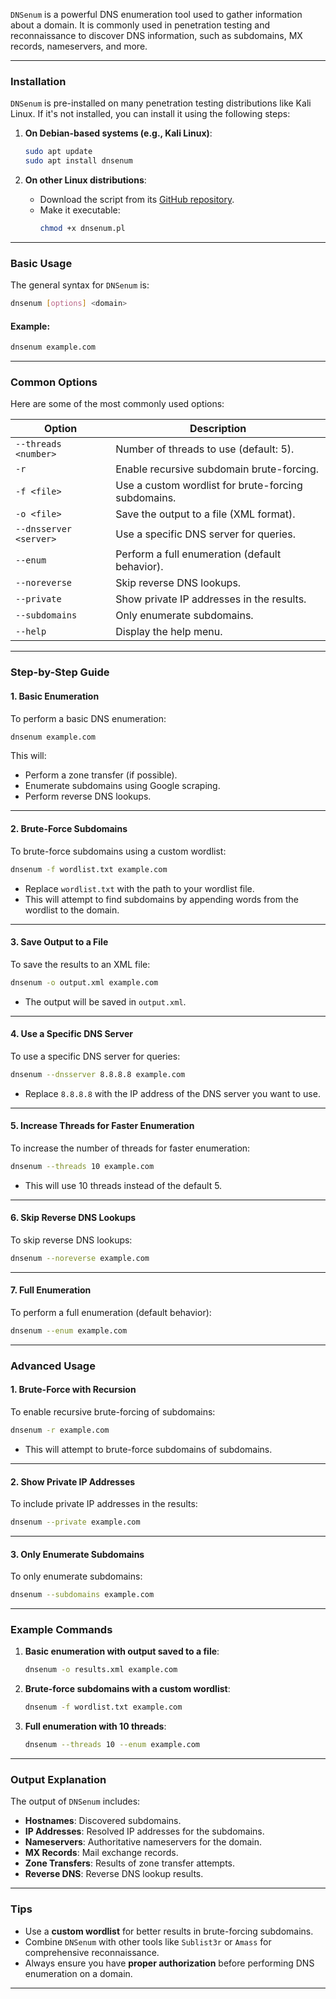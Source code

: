 `DNSenum` is a powerful DNS enumeration tool used to gather information about a domain. It is commonly used in penetration testing and reconnaissance to discover DNS information, such as subdomains, MX records, nameservers, and more.

---

### **Installation**
`DNSenum` is pre-installed on many penetration testing distributions like Kali Linux. If it's not installed, you can install it using the following steps:

1. **On Debian-based systems (e.g., Kali Linux)**:
   ```bash
   sudo apt update
   sudo apt install dnsenum
   ```

2. **On other Linux distributions**:
   - Download the script from its [GitHub repository](https://github.com/fwaeytens/dnsenum).
   - Make it executable:
     ```bash
     chmod +x dnsenum.pl
     ```

---

### **Basic Usage**
The general syntax for `DNSenum` is:
```bash
dnsenum [options] <domain>
```

#### Example:
```bash
dnsenum example.com
```

---

### **Common Options**
Here are some of the most commonly used options:

| Option                  | Description                                                                 |
|-------------------------|-----------------------------------------------------------------------------|
| `--threads <number>`    | Number of threads to use (default: 5).                                      |
| `-r`                    | Enable recursive subdomain brute-forcing.                                   |
| `-f <file>`             | Use a custom wordlist for brute-forcing subdomains.                         |
| `-o <file>`             | Save the output to a file (XML format).                                     |
| `--dnsserver <server>`  | Use a specific DNS server for queries.                                      |
| `--enum`                | Perform a full enumeration (default behavior).                              |
| `--noreverse`           | Skip reverse DNS lookups.                                                   |
| `--private`             | Show private IP addresses in the results.                                   |
| `--subdomains`          | Only enumerate subdomains.                                                  |
| `--help`                | Display the help menu.                                                      |

---

### **Step-by-Step Guide**

#### 1. **Basic Enumeration**
To perform a basic DNS enumeration:
```bash
dnsenum example.com
```
This will:
- Perform a zone transfer (if possible).
- Enumerate subdomains using Google scraping.
- Perform reverse DNS lookups.

---

#### 2. **Brute-Force Subdomains**
To brute-force subdomains using a custom wordlist:
```bash
dnsenum -f wordlist.txt example.com
```
- Replace `wordlist.txt` with the path to your wordlist file.
- This will attempt to find subdomains by appending words from the wordlist to the domain.

---

#### 3. **Save Output to a File**
To save the results to an XML file:
```bash
dnsenum -o output.xml example.com
```
- The output will be saved in `output.xml`.

---

#### 4. **Use a Specific DNS Server**
To use a specific DNS server for queries:
```bash
dnsenum --dnsserver 8.8.8.8 example.com
```
- Replace `8.8.8.8` with the IP address of the DNS server you want to use.

---

#### 5. **Increase Threads for Faster Enumeration**
To increase the number of threads for faster enumeration:
```bash
dnsenum --threads 10 example.com
```
- This will use 10 threads instead of the default 5.

---

#### 6. **Skip Reverse DNS Lookups**
To skip reverse DNS lookups:
```bash
dnsenum --noreverse example.com
```

---

#### 7. **Full Enumeration**
To perform a full enumeration (default behavior):
```bash
dnsenum --enum example.com
```

---

### **Advanced Usage**

#### 1. **Brute-Force with Recursion**
To enable recursive brute-forcing of subdomains:
```bash
dnsenum -r example.com
```
- This will attempt to brute-force subdomains of subdomains.

---

#### 2. **Show Private IP Addresses**
To include private IP addresses in the results:
```bash
dnsenum --private example.com
```

---

#### 3. **Only Enumerate Subdomains**
To only enumerate subdomains:
```bash
dnsenum --subdomains example.com
```

---

### **Example Commands**

1. **Basic enumeration with output saved to a file**:
   ```bash
   dnsenum -o results.xml example.com
   ```

2. **Brute-force subdomains with a custom wordlist**:
   ```bash
   dnsenum -f wordlist.txt example.com
   ```

3. **Full enumeration with 10 threads**:
   ```bash
   dnsenum --threads 10 --enum example.com
   ```

---

### **Output Explanation**
The output of `DNSenum` includes:
- **Hostnames**: Discovered subdomains.
- **IP Addresses**: Resolved IP addresses for the subdomains.
- **Nameservers**: Authoritative nameservers for the domain.
- **MX Records**: Mail exchange records.
- **Zone Transfers**: Results of zone transfer attempts.
- **Reverse DNS**: Reverse DNS lookup results.

---

### **Tips**
- Use a **custom wordlist** for better results in brute-forcing subdomains.
- Combine `DNSenum` with other tools like `Sublist3r` or `Amass` for comprehensive reconnaissance.
- Always ensure you have **proper authorization** before performing DNS enumeration on a domain.

---

